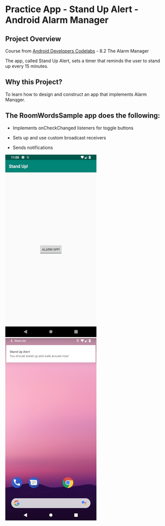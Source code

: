 # Practice App - Stand Up Alert - Android Alarm Manager

## Project Overview
Course from [Android Developers Codelabs](https://codelabs.developers.google.com/android-training/) - 8.2 The Alarm Manager

The app, called Stand Up Alert, sets a timer that reminds the user to stand up every 15 minutes.



## Why this Project?
To learn how to design and construct an app that implements Alarm Manqger.



## The RoomWordsSample app does the following:
- Implements onCheckChanged listeners for toggle buttons

- Sets up and use custom broadcast receivers

- Sends notifications

![Alt text](alarm_manager_one.png?raw=true "Stand Up Image One") 
![Alt text](alarm_manager_two.png?raw=true "Stand Up Image Two")

